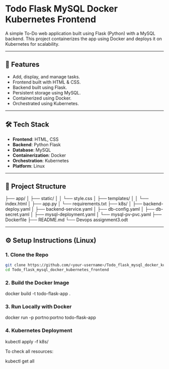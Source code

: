 # Todo Flask MySQL Docker Kubernetes Frontend

A simple To-Do web application built using Flask (Python) with a MySQL backend. This project containerizes the app using Docker and deploys it on Kubernetes for scalability.

---

## 🚀 Features

- Add, display, and manage tasks.
- Frontend built with HTML & CSS.
- Backend built using Flask.
- Persistent storage using MySQL.
- Containerized using Docker.
- Orchestrated using Kubernetes.

---

## 🛠️ Tech Stack

- **Frontend**: HTML, CSS  
- **Backend**: Python Flask  
- **Database**: MySQL  
- **Containerization**: Docker  
- **Orchestration**: Kubernetes  
- **Platform**: Linux  

---

## 📁 Project Structure
├── app/
│ ├── static/
│ │ └── style.css
│ ├── templates/
│ │ └── index.html
│ ├── app.py
│ └── requirements.txt
├── k8s/
│ ├── backend-deploy.yaml
│ ├── backend-service.yaml
│ ├── db-config.yaml
│ ├── db-secret.yaml
│ ├── mysql-deployment.yaml
│ └── mysql-pv-pvc.yaml
├── Dockerfile
├── README.md
└── Devops assignment3.odt


 
---

## ⚙️ Setup Instructions (Linux)

### 1. Clone the Repo

```bash
git clone https://github.com/<your-username>/Todo_flask_mysql_docker_kubernetes_frontend.git
cd Todo_flask_mysql_docker_kubernetes_frontend
```

### 2. Build the Docker Image

docker build -t todo-flask-app .


### 3. Run Locally with Docker

docker run -p portno:portno  todo-flask-app

### 4. Kubernetes Deployment

kubectl apply -f k8s/

To check all resources:

kubectl get all

